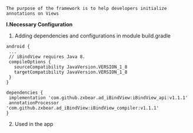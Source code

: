 ```
The purpose of the framework is to help developers initialize annotations on Views
```

**I.Necessary Configuration**
1. Adding dependencies and configurations in module build.gradle
 ```
 android {
  ...
  // iBindView requires Java 8.
  compileOptions {
    sourceCompatibility JavaVersion.VERSION_1_8
    targetCompatibility JavaVersion.VERSION_1_8
  }
}

dependencies {
  implementation 'com.github.zxbear.ad_iBindView:iBindView_api:v1.1.1'
  annotationProcessor 'com.github.zxbear.ad_iBindView:iBindView_compiler:v1.1.1'
}
 ```
2. Used in the app

